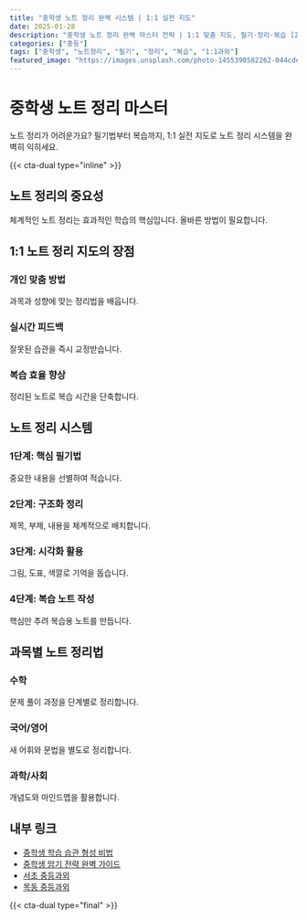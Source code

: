```yaml
---
title: "중학생 노트 정리 완벽 시스템 | 1:1 실전 지도"
date: 2025-01-28
description: "중학생 노트 정리 완벽 마스터 전략 | 1:1 맞춤 지도, 필기·정리·복습 [2025년]"
categories: ["중등"]
tags: ["중학생", "노트정리", "필기", "정리", "복습", "1:1과외"]
featured_image: "https://images.unsplash.com/photo-1455390582262-044cdead277a?w=1200&h=630&fit=crop"
---
```


# 중학생 노트 정리 마스터

노트 정리가 어려운가요? 필기법부터 복습까지, 1:1 실전 지도로 노트 정리 시스템을 완벽히 익히세요.

{{< cta-dual type="inline" >}}

## 노트 정리의 중요성

체계적인 노트 정리는 효과적인 학습의 핵심입니다. 올바른 방법이 필요합니다.

## 1:1 노트 정리 지도의 장점

### 개인 맞춤 방법
과목과 성향에 맞는 정리법을 배웁니다.

### 실시간 피드백
잘못된 습관을 즉시 교정받습니다.

### 복습 효율 향상
정리된 노트로 복습 시간을 단축합니다.

## 노트 정리 시스템

### 1단계: 핵심 필기법
중요한 내용을 선별하여 적습니다.

### 2단계: 구조화 정리
제목, 부제, 내용을 체계적으로 배치합니다.

### 3단계: 시각화 활용
그림, 도표, 색깔로 기억을 돕습니다.

### 4단계: 복습 노트 작성
핵심만 추려 복습용 노트를 만듭니다.

## 과목별 노트 정리법

### 수학
문제 풀이 과정을 단계별로 정리합니다.

### 국어/영어
새 어휘와 문법을 별도로 정리합니다.

### 과학/사회
개념도와 마인드맵을 활용합니다.

## 내부 링크
- [중학생 학습 습관 형성 비법](../../middle/middle-study-habits/)
- [중학생 암기 전략 완벽 가이드](../../middle/middle-memorization/)
- [서초 중등과외](../../local/seocho-middle/)
- [목동 중등과외](../../local/mokdong-middle/)

{{< cta-dual type="final" >}}
